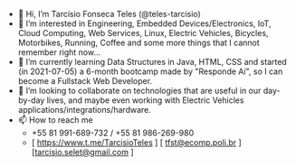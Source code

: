 - 👋 Hi, I’m Tarcísio Fonseca Teles (@teles-tarcisio)
- 👀 I’m interested in Engineering, Embedded Devices/Electronics, IoT, Cloud Computing, Web Services, Linux, Electric Vehicles, Bicycles, Motorbikes, Running, Coffee and some more things that I cannot remember right now...
- 🌱 I’m currently learning Data Structures in Java, HTML, CSS and started (in 2021-07-05) a 6-month bootcamp made by "Responde Aí", so I can become a Fullstack Web Developer.
- 💞️ I’m looking to collaborate on technologies that are useful in our day-by-day lives,
      and maybe even working with Electric Vehicles applications/integrations/hardware.
- 📫 How to reach me
    * +55 81 991-689-732 / +55 81 986-269-980
    * [ https://www.t.me/TarcisioTeles ] [ tfst@ecomp.poli.br ] [tarcisio.selet@gmail.com ]

<!---
teles-tarcisio/teles-tarcisio is a ✨ special ✨ repository because its `README.md` (this file) appears on your GitHub profile.
You can click the Preview link to take a look at your changes.
--->
